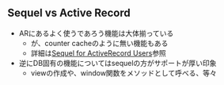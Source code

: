 ## Sequel vs Active Record

* ARにあるよく使うであろう機能は大体揃っている
  * が、counter cacheのように無い機能もある
  * 詳細は[Sequel for ActiveRecord Users](https://github.com/jeremyevans/sequel/blob/master/doc/active_record.rdoc)参照
* 逆にDB固有の機能についてはsequelの方がサポートが厚い印象
  * viewの作成や、window関数をメソッドとして呼べる、等々
